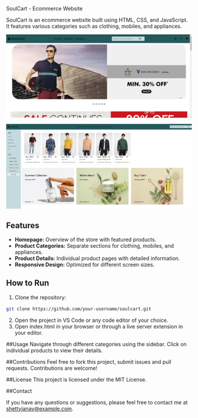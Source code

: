  SoulCart - Ecommerce Website

SoulCart is an ecommerce website built using HTML, CSS, and JavaScript. It features various categories such as clothing, mobiles, and appliances.

![Screenshot](ss1.png)

![Screenshot](ss2.png)

## Features

- **Homepage:** Overview of the store with featured products.
- **Product Categories:** Separate sections for clothing, mobiles, and appliances.
- **Product Details:** Individual product pages with detailed information.
- **Responsive Design:** Optimized for different screen sizes.

## How to Run

1. Clone the repository:

```bash
git clone https://github.com/your-username/soulcart.git
```
2. Open the project in VS Code or any code editor of your choice.
3. Open index.html in your browser or through a live server extension in your editor.

##Usage
Navigate through different categories using the sidebar. Click on individual products to view their details.

##Contributions
Feel free to fork this project, submit issues and pull requests. Contributions are welcome!

##License
This project is licensed under the MIT License.

##Contact

If you have any questions or suggestions, please feel free to contact me at [shettyjanav@example.com](shettyjanav@example.com).
